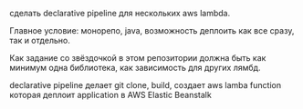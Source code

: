 сделать declarative pipeline для нескольких aws lambda.

Главное условие: монорепо, java, возможность деплоить как все сразу, так и отдельно.

Как задание со звёздочкой в этом репозитории должна быть как минимум одна библиотека, как зависимость для других лямбд.

declarative pipeline делает git clone, build, 
создает aws lamba function которая деплоит application в AWS Elastic Beanstalk

